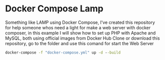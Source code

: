 # Docker Compose Lamp
Something like LAMP using Docker Compose, I've created this repository for help someone whos need a light for make a web server with docker composer, in this example I will show how to set up PHP with Apache and MySQL, both using official images from Docker Hub
Clone or download this repository, go to the folder and use this comand for start the Web Server 
```cmd
docker-compose -f "docker-compose.yml" up -d --build
```
